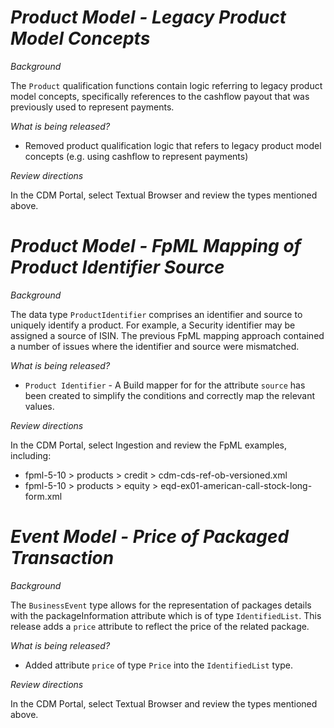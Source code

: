 # *Product Model - Legacy Product Model Concepts*

_Background_

The `Product` qualification functions contain logic referring to legacy product model concepts, specifically references to the cashflow payout that was previously used to represent payments.

_What is being released?_

- Removed product qualification logic that refers to legacy product model concepts (e.g. using cashflow to represent payments)

_Review directions_

In the CDM Portal, select Textual Browser and review the types mentioned above.

# *Product Model - FpML Mapping of Product Identifier Source*

_Background_

The data type `ProductIdentifier` comprises an identifier and source to uniquely identify a product. For example, a Security identifier may be assigned a source of ISIN.  The previous FpML mapping approach contained a number of issues where the identifier and source were mismatched.

_What is being released?_

- `Product Identifier` - A Build mapper for for the attribute `source` has been created to simplify the conditions and correctly map the relevant values.

_Review directions_

In the CDM Portal, select Ingestion and review the FpML examples, including:

- fpml-5-10 > products > credit > cdm-cds-ref-ob-versioned.xml
- fpml-5-10 > products > equity > eqd-ex01-american-call-stock-long-form.xml

# *Event Model - Price of Packaged Transaction*

_Background_

The `BusinessEvent` type allows for the representation of packages details with the packageInformation attribute which is of type `IdentifiedList`.  This release adds a `price` attribute to reflect the price of the related package.

_What is being released?_

- Added attribute `price` of type `Price` into the `IdentifiedList` type.

_Review directions_

In the CDM Portal, select Textual Browser and review the types mentioned above.
